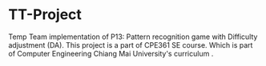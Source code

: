 # TT-Project
Temp Team implementation of P13: Pattern recognition game with Difficulty adjustment (DA). This project is a part of CPE361 SE course. Which is part of Computer Engineering Chiang Mai University's curriculum . 
